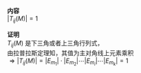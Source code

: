 **内容**  
 $|T_{ij}(M)|=1$   
  
**证明**  
 $T_{ij}(M)$ 是下三角或者上三角行列式，  
由拉普拉斯定理知，其值为主对角线上元素乘积  
 $\Rightarrow|T_{ij}(M)|=|E_{m_1}|\cdot |E_{m_2}|\cdots |E_{m_i}|\cdots |E_{m_k}|=1$   
